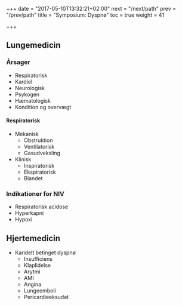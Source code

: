 +++
date = "2017-05-10T13:32:21+02:00"
next = "/next/path"
prev = "/prev/path"
title = "Symposium: Dyspnø"
toc = true
weight = 41

+++
 
## Lungemedicin 

### Årsager

- Respiratorisk
- Kardiel
- Neurologisk
- Psykogen
- Hæmatologisk
- Kondition og overvægt

#### Respiratorisk

- Mekanisk
    - Obstruktion
    - Ventilatorisk
    - Gasudveksling
- Klinisk
    - Inspiratorisk
    - Ekspiratorisk
    - Blandet

### Indikationer for NIV

- Respiratorisk acidose
- Hyperkapni
- Hypoxi

## Hjertemedicin

- Karidelt betinget dyspnø
    - Insufficiens
    - Klaplidelse
    - Arytmi
    - AMI
    - Angina
    - Lungeemboli
    - Pericardieeksudat
